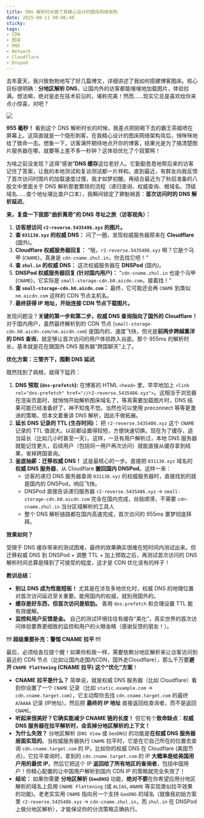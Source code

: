 ```yaml
---
title: DNS 解析时长毁了我精心设计的图床网络架构
date: 2025-08-11 00:06:40
sticky:
tags:
- CDN
- 图床
- DNS
- Network
- Cloudflare
- Dnspod
---
```


去年夏天，我兴致勃勃地写了好几篇博文，详细讲述了我如何搭建博客图床。核心目标很明确：**分地区解析 DNS**，让国内外的访客都能嗖嗖地加载图片，体验拉满。想法嘛，绝对是走在技术前沿的，堪称完美！然而……现实它总是喜欢给你来点小惊喜，对吧？

![](https://r2-reverse.5435486.xyz/uploads/2025/08/11/26306b2a483ba.webp)

**955 毫秒！** 看到这个 DNS  解析时长的时候，我差点把刚喝下去的霸王茶姬喷在屏幕上。这简直就是一个隐形刺客，在我精心设计的图床网络架构背后，悄咪咪地给了致命一击。想象一下，访客满怀期待地点开你的博客，结果光是为了搞清楚图片服务器在哪，就要等上差不多一秒钟？这体验优化了个寂寞啊！

为啥之前没发现？这得“感谢”**DNS 缓存**这位老好人。它勤勤恳恳地帮后来的访客记住了答案，让我的本地测试和复访测试都一片祥和。直到最近，有群友向我反馈了首次访问时图片的加载速度过慢，我才如梦初醒。再结合最近为了秋招准备的八股文中里面关于 DNS 解析那套繁琐的流程（递归查询、权威查询、根域名、顶级域名……查个地址堪比查户口本），我瞬间锁定了罪魁祸首：**首次访问时的 DNS 解析延迟**。

**来，复盘一下我那“曲折离奇”的 DNS 寻址之旅（访客视角）：**

1. **访客想访问 `r2-reverse.5435486.xyz` 的图片。**
2. **查 `031130.xyz` 的权威 DNS：** 问了一圈，发现权威服务器原来在 **Cloudflare** (国外)。
3. **Cloudflare 权威服务器回复：** “哦，`r2-reverse.5435486.xyz` 啊？它是个马甲 (`CNAME`)，真身是 `cdn-cname.zhul.in`，你去找它吧！”
4. **查 `zhul.in` 的权威 DNS：** 这次权威服务器在 **DNSPod** (国内)。
5. **DNSPod 权威服务器回复 (针对国内用户)：** “`cdn-cname.zhul.in` 也是个马甲 (`CNAME`)，它实际是 `small-storage-cdn.b0.aicdn.com`，接着找！”
6. **查 `small-storage-cdn.b0.aicdn.com`：** 最终，它可能还会再 `CNAME` 到类似 `nm.aicdn.com` 这样的 CDN 节点主机名。
7. **最终获得 IP 地址，开始连接 CDN 节点下载图片。**

发现问题没？**关键的第一步和第二步，权威 DNS 查询指向了国外的 Cloudflare！** 对于国内用户，虽然最终解析到的 CDN 节点 (`small-storage-cdn.b0.aicdn.com/nm.aicdn.com`) 是国内的、速度飞快，但光是**前两步跨越重洋的 DNS 查询**，就足够让首次访问的用户体验跌入谷底。那个 955ms 的解析时长，基本就是花在跟国外 DNS 服务器“跨国聊天”上了。

**优化方案：三管齐下，围剿 DNS 延迟**

既然找到了病根，就得下猛药：

1. **DNS 预取 (`dns-prefetch`):** 在博客的 HTML `<head>` 里，早早地加上 `<link rel="dns-prefetch" href="//r2-reverse.5435486.xyz">`。这相当于浏览器在渲染页面时，就悄悄开始解析图床域名了，等真需要加载图片时，DNS 结果可能已经准备好了，神不知鬼不觉。当然也可以使用 preconnect 等等更激进的策略，但本文着重讲 DNS 解析，因此不做拓展。
2. **延长 DNS 记录的 TTL (生存时间)：** 把 `r2-reverse.5435486.xyz` 这个 `CNAME` 记录的 TTL 值调大。以前都设置得较短，方便快速切换。现在为了缓存，适当延长（比如几小时甚至一天）。这样，一旦有用户解析过，本地 DNS 服务器就能记住更久，后续用户（包括同一用户再次访问）就能直接从缓存拿到结果，省掉跨国查询。
3. **釜底抽薪：迁移权威 DNS！** 这是最核心的一步。直接把 `031130.xyz` 域名的**权威 DNS 服务器**，从 Cloudflare **搬回国内 DNSPod**。这样一来：
   - 访客的递归 DNS 服务器查询 `031130.xyz` 的权威服务器时，直接找到的就是国内的 DNSPod，响应飞快。
   - DNSPod 直接告诉递归服务器 `r2-reverse.5435486.xyz` -> `small-storage-cdn.b0.aicdn.com` 完全在国内完成，丝般顺滑，不需要 `cdn-cname.zhul.in` 当分区域解析的工具人
   - 整个 DNS 解析链路都在国内高速完成，首次访问的 955ms 噩梦彻底拜拜。

**效果如何？**

受限于 DNS 缓存带来的测试困难，最终的效果确实很难在短时间内测试出来。但迁移权威 DNS 到 DNSPod + 调整 TTL +  加上预取之后，再测试首次访问的 DNS 解析时间总算是降到了可接受的程度，这才是 CDN  优化该有的样子！

**教训总结：**

- **别让 DNS 成为性能短板！** 尤其是在涉及多地优化时，权威 DNS 的地理位置对首次访问延迟至关重要。能用国内的权威，就别用国外的。
- **缓存是好东西，但首次访问是软肋。** 善用 `dns-prefetch` 和合理设置 TTL 能有效缓解。
- **监控和用户反馈是金。** 自己的测试环境往往有缓存“美化”，真实世界的首次访问体验要靠更细致的监控和用户的火眼金睛（感谢反馈的朋友！）。

**!!! 超级重要补充：警惕 CNAME 拉平 !!!**

最后，必须给各位提个醒！如果你和我一样，需要依赖分地区解析来让访客访问到最近的 CDN 节点（比如让国内走国内CDN，国外走Cloudflare），那么千万要**避开 `CNAME Flattening` (CNAME 拉平) 这个“优化”方案**！

- **CNAME 拉平是什么？** 简单说，就是权威 DNS 服务器（比如 Cloudflare）看到你设置了一个 `CNAME` 记录（比如 `static.example.com` -> `cdn.cname.target.com`），它主动帮你去找 `cdn.cname.target.com` 的最终 `A`/`AAAA` 记录 (IP地址)，然后把 **最终的 IP 地址** 直接返回给查询者，而不是返回 `CNAME`。
- **听起来很美好？它确实能减少 CNAME 链的长度！** 但它有个**致命缺点**：**权威 DNS 服务器在拉平解析时，会丢掉分地区解析的上下文！**
- **为什么失效？** 分地区解析 (`DNS View` 或 `GeoDNS`) 的功能是**在权威 DNS 服务器层面实现的**。当权威服务器执行 `CNAME` 拉平时，它是在它自己所在的位置去查询 `cdn.cname.target.com` 的 IP。比如你的权威 DNS 在 Cloudflare (美国节点)，它拉平查询时，拿到的 `cdn.cname.target.com` 的 IP **大概率是给美国用户用的最优 IP**。然后它把这个 IP **返回给了所有地区的查询者**，包括中国用户！你精心配置的让中国用户解析到国内 CDN IP 的策略就完全失效了！
- **结论：** 如果你需要 **分地区解析 (`GeoDNS`)** 功能，**绝对不要**在你希望应用分地区解析的域名上启用 `CNAME Flattening` (或 `ALIAS`, `ANAME` 等实现类似拉平效果的功能)。老老实实用 `CNAME` 指向另一个支持 `GeoDNS` 的域名（就像我初始方案里 `r2-reverse.5435486.xyz` -> `cdn-cname.zhul.in`，而 `zhul.in` 在 DNSPod 上做分地区解析），才能保证你的分流策略正确执行。
